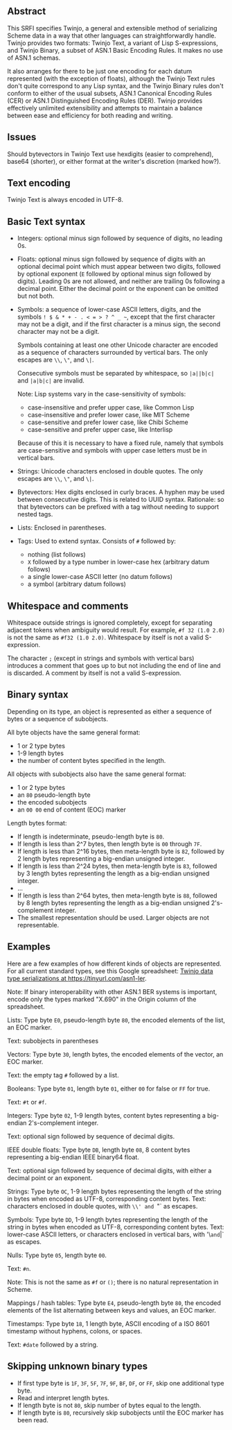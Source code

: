 ## Abstract

This SRFI specifies Twinjo, a general and extensible method of
serializing Scheme data in a way that other languages
can straightforwardly handle.  Twinjo provides two formats:
Twinjo Text, a variant of Lisp S-expressions, and
Twinjo Binary, a subset of ASN.1 Basic Encoding Rules.
It makes no use of ASN.1 schemas.

It also arranges for there to be just one encoding
for each datum represented (with the exception of floats), although
the Twinjo Text rules don't quite correspond to any Lisp syntax,
and the Twinjo Binary rules don't conform to either of the usual subsets,
ASN.1 Canonical Encoding Rules (CER)
or ASN.1 Distinguished Encoding Rules (DER).
Twinjo provides effectively unlimited extensibility
and attempts to maintain a balance between ease and efficiency
for both reading and writing.

## Issues

Should bytevectors in Twinjo Text use hexdigits (easier to comprehend), base64 (shorter),
or either format at the writer's discretion (marked how?).

## Text encoding

Twinjo Text is always encoded in UTF-8.

## Basic Text syntax

  * Integers: optional minus sign followed by sequence of digits, no leading 0s.
  
  * Floats: optional minus sign followed by sequence of digits
    with an optional decimal point which must appear between two digits,
    followed by optional exponent (`E` followed by optional minus sign followed by digits).
    Leading 0s are not allowed, and neither are trailing 0s following a decimal point.
    Either the decimal point or the exponent can be omitted but not both.
    
  * Symbols: a sequence of lower-case ASCII letters, digits, and the symbols
    `! $ & * + - . < = > ? ^ _ ~`, except that the first character may not be a digit,
    and if the first character is a minus sign, the second character may not be a digit.
    
    Symbols containing at least one other Unicode character are
    encoded as a sequence of characters surrounded by vertical bars.
    The only escapes are `\\`, `\"`, and `\|`.
    
    Consecutive symbols must be separated by whitespace,
    so  `|a||b|c|`  and `|a|b|c|` are invalid.
    
    Note: Lisp systems vary in the case-sensitivity of symbols:
    * case-insensitive and prefer upper case, like Common Lisp
    * case-insensitive and prefer lower case, like MIT Scheme
    * case-sensitive and prefer lower case, like Chibi Scheme
    * case-sensitive and prefer upper case, like Interlisp
    
    Because of this it is necessary to have a fixed rule, namely
    that symbols are case-sensitive and symbols with upper case
    letters must be in vertical bars.

  * Strings:  Unicode characters enclosed in double quotes.
    The only escapes are `\\`, `\"`, and `\|`.

  * Bytevectors:  Hex digits enclosed in curly braces. A hyphen may be used
    between consecutive digits.  This is related to UUID syntax.
    Rationale: so that bytevectors can be prefixed with a tag without needing
    to support nested tags.

  * Lists: Enclosed in parentheses.

  * Tags: Used to extend syntax.
    Consists of `#` followed by:
      * nothing (list follows)
      * `X` followed by a type number in lower-case hex (arbitrary datum follows)
      * a single lower-case ASCII letter (no datum follows)
      * a symbol (arbitrary datum follows)

## Whitespace and comments

Whitespace outside strings is ignored completely,
except for separating
adjacent tokens when ambiguity would result.
For example, `#f 32 (1.0 2.0)` is not the same as
`#f32 (1.0 2.0)`.
Whitespace by itself is not a valid S-expression.
  
The character `;` (except in strings and symbols with vertical bars)
introduces a comment
that goes up to but not including the end of line and is discarded.
A comment by itself is not a valid S-expression.

## Binary syntax

Depending on its type, an object is represented as either a sequence
of bytes or a sequence of subobjects.

All byte objects have the same general format:

  * 1 or 2 type bytes
  * 1-9 length bytes
  * the number of content bytes specified in the length.

All objects with subobjects also have the same general format:

  * 1 or 2 type bytes
  * an `80` pseudo-length byte
  * the encoded subobjects
  * an `00 00` end of content (EOC) marker

Length bytes format:

  * If length is indeterminate, pseudo-length byte is `80`.
  * If length is less than 2^7 bytes, then length byte is `00` through `7F`.
  * If length is less than 2^16 bytes, then meta-length byte is `82`, followed by 2 length bytes
    representing a big-endian unsigned integer.
   * If length is less than 2^24 bytes, then meta-length byte is `83`, followed by 3 length bytes
    representing the length as a big-endian unsigned integer.
  * ...
  * If length is less than 2^64 bytes, then meta-length byte is `88`, followed by 8 length bytes
    representing the length as a big-endian unsigned 2's-complement integer.
  * The smallest representation should be used.  Larger objects are not representable.
  
## Examples

Here are a few examples of how different kinds of objects are represented.
For all current standard types, see this Google spreadsheet:
[Twinjo data type serializations at <https://tinyurl.com/asn1-ler>](https://tinyurl.com/asn1-ler).

Note:  If binary interoperability with other ASN.1 BER systems is important, encode only
the types marked "X.690" in the Origin column of the spreadsheet.

Lists:  Type byte `E0`,
pseudo-length byte `80`,
the encoded elements of the list,
an EOC marker.

Text: subobjects in parentheses

Vectors:  Type byte `30`,
length bytes,
the encoded elements of the vector,
an EOC marker.

Text: the empty tag `#` followed by a list.

Booleans: Type byte `01`,
length byte `01`,
either `00` for false or `FF` for true.

Text: `#t` or `#f`.

Integers:  Type byte `02`,
1-9 length bytes,
content bytes representing a big-endian 2's-complement integer.

Text: optional sign followed by sequence of decimal digits.

IEEE double floats:  Type byte `DB`,
length byte `08`,
8 content bytes representing a big-endian IEEE binary64 float.

Text: optional sign followed by sequence of decimal digits,
with either a decimal point or an exponent.

Strings:  Type byte `OC`,
1-9 length bytes representing the length of the string in bytes
when encoded as UTF-8,
corresponding content bytes.
Text: characters enclosed in double quotes, with `\\' and `\"` as escapes.

Symbols:  Type byte `DD`,
1-9 length bytes representing the length of the string in bytes
when encoded as UTF-8,
corresponding content bytes.
Text: lower-case ASCII letters, or characters enclosed in vertical bars,
with '\\` and `\|` as escapes.

Nulls:  Type byte `05`,
length byte `00`.

Text: `#n`.

Note: This is not the same as `#f` or `()`;
there is no natural representation in Scheme.


Mappings / hash tables:  Type byte `E4`,
pseudo-length byte `80`,
the encoded elements of the list
alternating between keys and values,
an EOC marker.

Timestamps: Type byte `18`,
1 length byte,
ASCII encoding of a ISO 8601 timestamp
without hyphens, colons, or spaces.

Text: `#date` followed by a string.

## Skipping unknown binary types

  * If first type byte is `1F`, `3F`, `5F`, `7F`, `9F`, `BF`, `DF`, or `FF`,
    skip one additional type byte.
  * Read and interpret length bytes.
  * If length byte is not `80`, skip number of bytes equal to the length.
  * If length byte is `80`, recursively skip subobjects until the EOC marker has been read.
  
